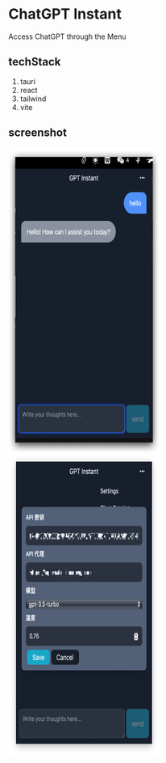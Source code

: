 # ChatGPT Instant

Access ChatGPT through the Menu

## techStack
1. tauri
2. react
3. tailwind
4. vite

## screenshot
<img src="./public/screenshot.png" alt= “” width="300" height="600">
<img src="./public/setting.png" alt= “” width="300" height="600">